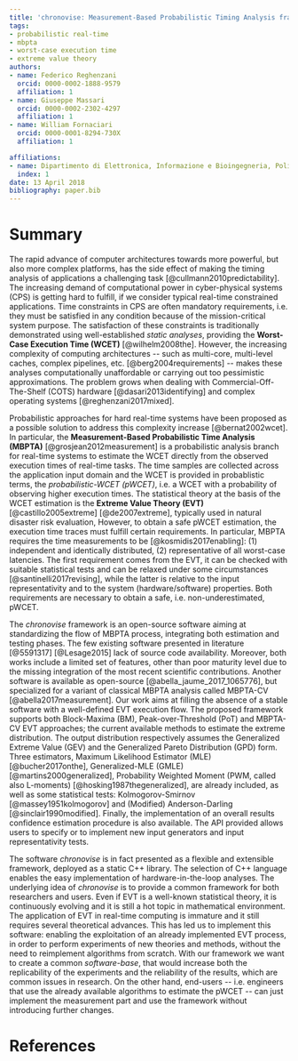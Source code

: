 ```yaml
---
title: 'chronovise: Measurement-Based Probabilistic Timing Analysis framework'
tags:
- probabilistic real-time
- mbpta
- worst-case execution time
- extreme value theory
authors:
- name: Federico Reghenzani
  orcid: 0000-0002-1888-9579
  affiliation: 1
- name: Giuseppe Massari
  orcid: 0000-0002-2302-4297
  affiliation: 1
- name: William Fornaciari
  orcid: 0000-0001-8294-730X
  affiliation: 1

affiliations:
- name: Dipartimento di Elettronica, Informazione e Bioingegneria, Politecnico di Milano
  index: 1
date: 13 April 2018
bibliography: paper.bib
---
```


# Summary
The rapid advance of computer architectures towards more powerful, but also
more complex platforms, has the side effect of making the
timing analysis of applications a challenging task [@cullmann2010predictability].
The increasing demand of computational power
in cyber-physical systems (CPS) is getting hard to fulfill, if we consider
typical real-time constrained applications. Time constraints in CPS are often
mandatory requirements, i.e. they must be satisfied in any
condition because of the mission-critical system purpose. The satisfaction of
these constraints is traditionally demonstrated using well-established *static
analyses*, providing the **Worst-Case Execution Time (WCET)** [@wilhelm2008the].
However, the increasing complexity of computing architectures -- such as multi-core,
multi-level caches, complex pipelines, etc. [@berg2004requirements] --  makes
these analyses computationally unaffordable or carrying out too pessimistic
approximations.
The problem grows when dealing with Commercial-Off-The-Shelf (COTS) hardware
[@dasari2013identifying] and complex operating systems [@reghenzani2017mixed].

Probabilistic approaches for hard real-time systems have been proposed as a
possible solution to address this complexity increase [@bernat2002wcet]. In
particular, the **Measurement-Based Probabilistic Time Analysis (MBPTA)**
[@grosjean2012measurement] is a probabilistic analysis branch for real-time
systems to estimate the WCET directly from the observed execution times of
real-time tasks.
The time samples are collected across the application input domain and the WCET
is provided in probablistic terms, the *probabilistic-WCET (pWCET)*, i.e. a WCET with a
probability of observing higher execution times. The statistical theory at
the basis of the WCET estimation is the **Extreme Value Theory (EVT)**
[@castillo2005extreme] [@de2007extreme], typically used in natural disaster
risk evaluation,
However, to obtain a safe pWCET estimation,
the execution time traces must fulfill certain requirements. In particular,
MBPTA requires the time measurements to be [@kosmidis2017enabling]: (1)
independent and identically distributed, (2) representative of all worst-case
latencies. The first requirement comes from the EVT, it can be checked with
suitable statistical tests and can be relaxed under some circumstances
[@santinelli2017revising], while the latter is relative to the
input representativity and to the system (hardware/software) properties.
Both requirements are necessary to obtain a safe, i.e. non-underestimated,
pWCET.

The *chronovise* framework is an open-source software aiming at standardizing
the flow of MBPTA process, integrating both estimation and testing phases. The
few existing software presented in literature [@5591317] [@Lesage2015] lack of
source code availability. Moreover, both works include a limited
set of features, other than poor maturity level due to the missing integration
of the most recent scientific contributions. Another software is available as
open-source [@abella_jaume_2017_1065776], but specialized for a variant of
classical MBPTA analysis called MBPTA-CV [@abella2017measurement].
Our work aims at filling the absence of
a stable software with a well-defined EVT execution flow.  The proposed
framework supports both Block-Maxima (BM), Peak-over-Threshold (PoT) and
MBPTA-CV EVT approaches; the current available methods to estimate the extreme
distribution. The output distribution respectively assumes the Generalized
Extreme Value (GEV) and the Generalized Pareto Distribution (GPD) form. Three
estimators, Maximum Likelihood Estimator (MLE) [@bucher2017onthe],
Generalized-MLE (GMLE) [@martins2000generalized],
Probability Weighted Moment (PWM, called also L-moments)
[@hosking1987thegeneralized], are already
included, as well as some statistical tests: Kolmogorov-Smirnov
[@massey1951kolmogorov] and (Modified) Anderson-Darling [@sinclair1990modified].
Finally, the implementation of an overall results confidence estimation procedure
is also available.  The API provided allows users to specify or to implement
new input generators and input representativity tests.

The software *chronovise* is in fact presented as a flexible and
extensible framework, deployed as a static C++ library. The selection of C++
language enables the easy implementation of hardware-in-the-loop analyses.
The underlying idea of *chronovise* is to provide a common framework for both
researchers and users.  Even if EVT is a well-known statistical theory, it is
continuously evolving and it is still a hot topic in mathematical environment.
The application of EVT in real-time computing is immature and it still
requires several theoretical advances. This has led us to implement this
software: enabling the exploitation of an already implemented EVT process, in
order to perform experiments of new theories and methods, without the need to
reimplement algorithms from scratch. With our framework we want to create a
common *software-base*, that would increase both the replicability of the
experiments and the reliability of the results, which are common issues in
research. On the other hand, end-users -- i.e. engineers that use the
already available algorithms to estimate the pWCET -- can just implement the
measurement part and use the framework without introducing further changes.

# References
